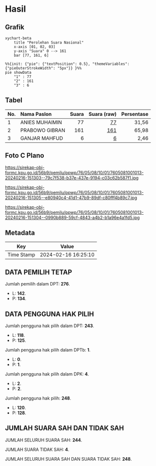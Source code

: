 # Hasil

## Grafik

```mermaid
xychart-beta
    title "Perolehan Suara Nasional"
    x-axis [01, 02, 03]
    y-axis "Suara" 0 --> 161
    bar [77, 161, 6]
```

```mermaid
%%{init: {"pie": {"textPosition": 0.5}, "themeVariables": {"pieOuterStrokeWidth": "5px"}} }%%
pie showData
    "1" : 77
    "2" : 161
    "3" : 6
```

## Tabel

| No. | Nama Paslon    | Suara | Suara (raw) | Persentase |
|:--- |:-------------- | -----:| -----------:| ----------:|
| 1   | ANIES MUHAIMIN | 77    | [77][p-1]   | 31,56      |
| 2   | PRABOWO GIBRAN | 161   | [161][p-2]  | 65,98      |
| 3   | GANJAR MAHFUD  | 6     | [6][p-3]    | 2,46       |


[p-1]: https://github.com/gigit-pemilu/pemilu-2024/blob/main/pilpres/hitung-suara/sub/76-sulawesi-barat/sub/05-majene/sub/08-banggae-timur/sub/1001-baurung/sub/013-tps/sub/paslon-1.txt
[p-2]: https://github.com/gigit-pemilu/pemilu-2024/blob/main/pilpres/hitung-suara/sub/76-sulawesi-barat/sub/05-majene/sub/08-banggae-timur/sub/1001-baurung/sub/013-tps/sub/paslon-2.txt
[p-3]: https://github.com/gigit-pemilu/pemilu-2024/blob/main/pilpres/hitung-suara/sub/76-sulawesi-barat/sub/05-majene/sub/08-banggae-timur/sub/1001-baurung/sub/013-tps/sub/paslon-3.txt

## Foto C Plano

https://sirekap-obj-formc.kpu.go.id/56b9/pemilu/ppwp/76/05/08/10/01/7605081001013-20240216-151303--79c7f538-b37e-437e-9194-c03c62b587f1.jpg

https://sirekap-obj-formc.kpu.go.id/56b9/pemilu/ppwp/76/05/08/10/01/7605081001013-20240216-151305--e80940c4-41d1-47b9-89df-c80fff4b89c7.jpg

https://sirekap-obj-formc.kpu.go.id/56b9/pemilu/ppwp/76/05/08/10/01/7605081001013-20240216-151304--0990b889-59cf-4843-a4b2-b1a96e4a1fd5.jpg


## Metadata

| Key        | Value               |
| ---------- | ------------------- |
| Time Stamp | 2024-02-16 16:25:10 |


## DATA PEMILIH TETAP

Jumlah pemilih dalam DPT: **276**.
 * L: **142**.
 * P: **134**.

## DATA PENGGUNA HAK PILIH

Jumlah pengguna hak pilih dalam DPT: **243**.
 * L: **118**.
 * P: **125**.

Jumlah pengguna hak pilih dalam DPTb: **1**.
 * L: **0**.
 * P: **1**.

Jumlah pengguna hak pilih dalam DPK: **4**.
 * L: **2**.
 * P: **2**.

Jumlah pengguna hak pilih: **248**.
 * L: **120**.
 * P: **128**.

## JUMLAH SUARA SAH DAN TIDAK SAH

JUMLAH SELURUH SUARA SAH: **244**.

JUMLAH SUARA TIDAK SAH: **4**.

JUMLAH SELURUH SUARA SAH DAN SUARA TIDAK SAH: **248**.


